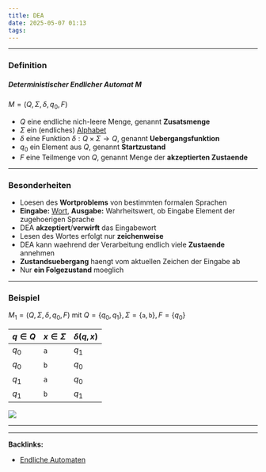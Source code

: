 ```yaml
---
title: DEA
date: 2025-05-07 01:13
tags: 
---
```


----

### Definition  
##### Deterministischer Endlicher Automat $M$
$M=(Q,\Sigma, \delta, q_{0}, F)$

- $Q$ eine endliche nich-leere Menge, genannt **Zusatsmenge**
- $\Sigma$ ein (endliches) [Alphabet](alphabet)
- $\delta$ eine Funktion $\delta:Q\times \Sigma \to Q$, genannt **Uebergangsfunktion**
- $q_{0}$ ein Element aus $Q$, genannt **Startzustand**
- $F$ eine Teilmenge von $Q$, genannt Menge der **akzeptierten Zustaende**

---

### Besonderheiten
- Loesen des **Wortproblems** von bestimmten formalen Sprachen
- **Eingabe:** [Wort](woerter), **Ausgabe:** Wahrheitswert, ob Eingabe Element der zugehoerigen Sprache
- DEA **akzeptiert**/**verwirft** das Eingabewort
- Lesen des Wortes erfolgt nur **zeichenweise**
- DEA kann waehrend der Verarbeitung endlich viele **Zustaende** annehmen
- **Zustandsuebergang** haengt vom aktuellen Zeichen der Eingabe ab
- Nur **ein Folgezustand** moeglich 
 
---

### Beispiel 
$M_{1}=(Q,\Sigma,\delta,q_{0},F)$ mit $Q=\{q_{0},q_{1}\}, \Sigma=\{\texttt{a},\texttt{b}\}, F=\{q_{0}\}$

|$q\in Q$|$x\in \Sigma$|$\delta(q,x)$|
|----- |--- |--- |
|$q_{0}$|$\texttt{a}$|$q_{1}$|
| $q_{0}$ |  $\texttt{b}$ | $q_{0}$  |
|  $q_{1}$ |$\texttt{a}$   |  $q_{0}$ |
| $q_{1}$  | $\texttt{b}$  |  $q_{1}$ |

![](/img/dea_1.png)








----

----
**Backlinks:**
- [Endliche Automaten](/endliche_automaten)
